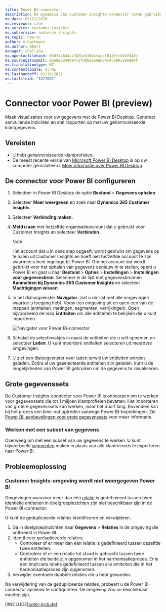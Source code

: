 ```yaml
---
title: Power BI-connector
description: De Dynamics 365 Customer Insights-connector leren gebruiken in Power BI.
ms.date: 09/21/2020
ms.reviewer: sthe
ms.service: customer-insights
ms.subservice: audience-insights
ms.topic: how-to
author: m-hartmann
ms.author: mhart
manager: shellyha
ms.openlocfilehash: 0607a4644ac7d7beb19e4faecf012efcd197d48c
ms.sourcegitcommit: 0260ed244b97c2fd0be5e9a084c4c489358e8d4f
ms.translationtype: HT
ms.contentlocale: nl-NL
ms.lasthandoff: 02/18/2021
ms.locfileid: "5477082"
---
```

# <a name="connector-for-power-bi-preview"></a>Connector voor Power BI (preview)

Maak visualisaties voor uw gegevens met de Power BI Desktop. Genereer aanvullende inzichten en stel rapporten op met uw geharmoniseerde klantgegevens.

## <a name="prerequisites"></a>Vereisten

- U hebt geharmoniseerde klantprofielen.
- De meest recente versie van [Microsoft Power BI Desktop](https://powerbi.microsoft.com/desktop/) is op uw computer geïnstalleerd. [Meer informatie over Power BI Desktop](https://docs.microsoft.com/power-bi/desktop-what-is-desktop).

## <a name="configure-the-connector-for-power-bi"></a>De connector voor Power BI configureren

1. Selecteer in Power BI Desktop de optie **Bestand** > **Gegevens ophalen**.

1. Selecteer **Meer weergeven** en zoek naar **Dynamics 365 Customer Insights**

1. Selecteer **Verbinding maken**.

1. **Meld u aan** met hetzelfde organisatieaccount dat u gebruikt voor Customer Insights en selecteer **Verbinden**.
   > [!NOTE]
   > Het account dat u in deze stap opgeeft, wordt gebruikt om gegevens op te halen uit Customer Insights en hoeft niet hetzelfde account te zijn waarmee u bent ingelogd bij Power BI. Om het account dat wordt gebruikt voor het ophalen van gegevens opnieuw in te stellen, opent u Power BI en gaat u naar **Bestand** > **Opties** > **Instellingen** > **Instellingen voor gegevensbron**. Selecteer in de lijst met gegevensbronnen **Aanmelden bij Dynamics 365 Customer Insights** en selecteer **Machtigingen wissen**.  

1. In het dialoogvenster **Navigator**. ziet u de lijst met alle omgevingen waartoe u toegang hebt. Vouw een omgeving uit en open een van de mappen (entiteiten, metingen, segmenten, verrijkingen). Open bijvoorbeeld de map **Entiteiten** om alle entiteiten te bekijken die u kunt importeren.

   ![Navigator voor Power BI-connector](media/power-bi-navigator.png "Navigator voor Power BI-connector")

1. Schakel de selectievakjes in naast de entiteiten die u wilt opnemen en selecteer **Laden**. U kunt meerdere entiteiten selecteren uit meerdere omgevingen.

1. U ziet een dialoogvenster voor laden terwijl uw entiteiten worden geladen. Zodra al uw geselecteerde entiteiten zijn geladen, kunt u de mogelijkheden van Power BI gebruiken om de gegevens te visualiseren.

## <a name="large-data-sets"></a>Grote gegevenssets

De Customer Insights-connector voor Power BI is ontworpen om te werken voor gegevenssets die tot 1 miljoen klantprofielen bevatten. Het importeren van grotere gegevenssets kan werken, maar het duurt lang. Bovendien kan bij het proces een time-out optreden vanwege Power BI-beperkingen. Zie [Power BI: aanbevelingen voor grote gegevenssets](https://docs.microsoft.com/power-bi/admin/service-premium-what-is#large-datasets) voor meer informatie. 

### <a name="work-with-a-subset-of-data"></a>Werken met een subset van gegevens

Overweeg om met een subset van uw gegevens te werken. U kunt bijvoorbeeld [segmenten](segments.md) maken in plaats van alle klantrecords te exporteren naar Power BI.

## <a name="troubleshooting"></a>Probleemoplossing

### <a name="customer-insights-environment-doesnt-show-in-power-bi"></a>Customer Insights-omgeving wordt niet weergegeven Power BI

Omgevingen waarvoor meer dan één [relatie](relationships.md) is gedefinieerd tussen twee identieke entiteiten in doelgroepinzichten zijn niet beschikbaar zijn in de Power BI-connector.

U kunt de gedupliceerde relaties identificeren en verwijderen.

1. Ga in doelgroepinzichten naar **Gegevens** > **Relaties** in de omgeving die ontbreekt in Power BI​.
2. Identificeer gedupliceerde relaties:
   - Controleer of er meer dan één relatie is gedefinieerd tussen dezelfde twee entiteiten.
   - Controleer of er een relatie tot stand is gebracht tussen twee entiteiten die beide zijn opgenomen in het harmonisatieproces. Er is een impliciete relatie gedefinieerd tussen alle entiteiten die in het harmonisatieproces zijn opgenomen.
3. Verwijder eventuele dubbele relaties die u hebt gevonden.

Na verwijdering van de gedupliceerde relaties, probeert u de Power BI-connector opnieuw te configureren. De omgeving zou nu beschikbaar moeten zijn.

[!INCLUDE[footer-include](../includes/footer-banner.md)]

